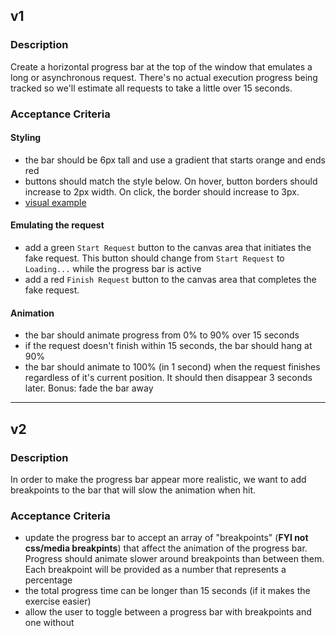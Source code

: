 ## v1

### Description

Create a horizontal progress bar at the top of the window that emulates a long
or asynchronous request. There's no actual execution progress being tracked so
we'll estimate all requests to take a little over 15 seconds.

### Acceptance Criteria

#### Styling

- the bar should be 6px tall and use a gradient that starts orange and ends red
- buttons should match the style below. On hover, button borders should increase
  to 2px width. On click, the border should increase to 3px.
- [visual example](./button.png)

#### Emulating the request

- add a green `Start Request` button to the canvas area that initiates the fake
  request. This button should change from `Start Request` to `Loading...` while
  the progress bar is active
- add a red `Finish Request` button to the canvas area that completes the fake
  request.

#### Animation

- the bar should animate progress from 0% to 90% over 15 seconds
- if the request doesn't finish within 15 seconds, the bar should hang at 90%
- the bar should animate to 100% (in 1 second) when the request finishes
  regardless of it's current position. It should then disappear 3 seconds later.
  Bonus: fade the bar away

---

## v2

### Description

In order to make the progress bar appear more realistic, we want to add
breakpoints to the bar that will slow the animation when hit.

### Acceptance Criteria

- update the progress bar to accept an array of "breakpoints" (**FYI not
  css/media breakpints**) that affect the animation of the progress bar.
  Progress should animate slower around breakpoints than between them. Each
  breakpoint will be provided as a number that represents a percentage
- the total progress time can be longer than 15 seconds (if it makes the
  exercise easier)
- allow the user to toggle between a progress bar with breakpoints and one
  without
